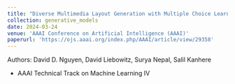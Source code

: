 ```yaml
---
title: "Diverse Multimedia Layout Generation with Multiple Choice Learning"
collection: generative_models
date: 2024-03-24
venue: 'AAAI Conference on Artificial Intelligence (AAAI)'
paperurl: 'https://ojs.aaai.org/index.php/AAAI/article/view/29358'
---
```

Authors: David D. Nguyen, David Liebowitz, Surya Nepal, Salil Kanhere

- AAAI Technical Track on Machine Learning IV